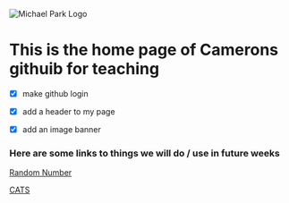 ![Michael Park Logo](https://michaelpark.school.nz/wp-content/uploads/2021/06/mps-logo.svg)

# This is the home page of Camerons githuib for teaching

-[x] make github login
-[x] add a header to my page
-[x] add an image banner



### Here are some links to things we will do / use in future weeks


[Random Number](https://mpscam.github.io/RandomNum/)

[CATS](https://mpscam.github.io/TestHtml/)

<!--
This is a guide to most basic forms of formatting. read through carefully

[this](https://docs.github.com/en/get-started/writing-on-github/getting-started-with-writing-and-formatting-on-github/basic-writing-and-formatting-syntax) is a link to the formatting and writing syntax for github in its own markdown langauge

-->
  








